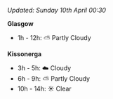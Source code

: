 *Updated: Sunday 10th April 00:30*

**Glasgow**

* 1h - 12h: :partly_sunny: Partly Cloudy

**Kissonerga**

* 3h - 5h: :cloud: Cloudy
* 6h - 9h: :partly_sunny: Partly Cloudy
* 10h - 14h: :sunny: Clear
